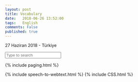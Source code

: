 ```yaml
---
layout: post
title: Vocabulary
date:   2018-06-26 13:52:00
tags:   English
comments: False
published: true
---
```



<p class="meta">27 Haziran 2018 - Türkiye</p>

<input type="text" id="search" placeholder="Type to search">
<script src="//cdnjs.cloudflare.com/ajax/libs/jquery/1.8.3/jquery.min.js"></script>

{% include paging.html %}
<div class="teaser clearfix"></div>
{% include speech-to-webtext.html %}
{% include CSS.html %}
<script charset="utf-8">var $rows = $('#tg-nBN6M tr');
$('#search').keyup(function() {
    var val = $.trim($(this).val()).replace(/ +/g, ' ').toLowerCase();
    
    $rows.show().filter(function() {
        var text = $(this).text().replace(/\s+/g, ' ').toLowerCase();
        return !~text.indexOf(val);
    }).hide();
});</script>


